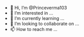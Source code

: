 - 👋 Hi, I’m @Princeverma103
- 👀 I’m interested in ...
- 🌱 I’m currently learning ...
- 💞️ I’m looking to collaborate on ...
- 📫 How to reach me ...

<!---
Princeverma103/Princeverma103 is a ✨ special ✨ repository because its `README.md` (this file) appears on y
